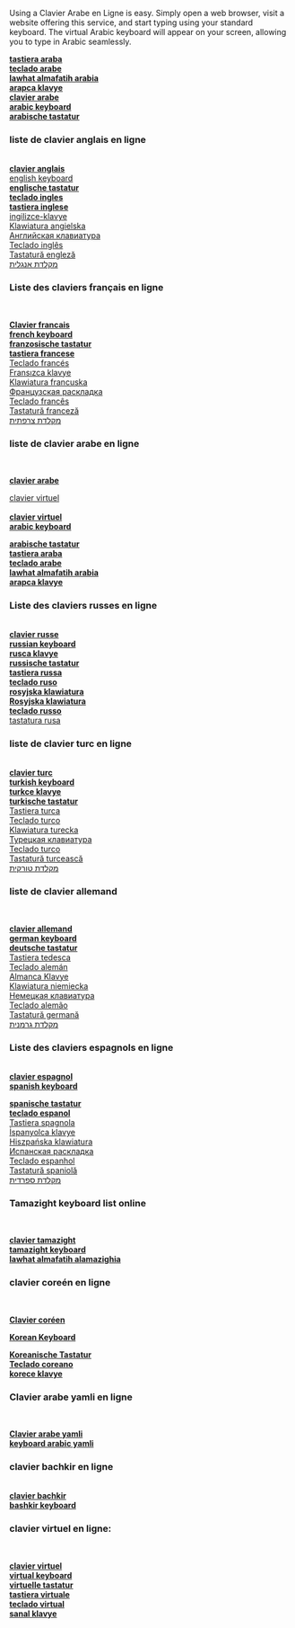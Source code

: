 Using a Clavier Arabe en Ligne is easy. Simply open a web browser, visit a website offering this service, and start typing using your standard keyboard. The virtual Arabic keyboard will appear on your screen, allowing you to type in Arabic seamlessly.

<b><a href="https://www.clavier-arabe.org/p/tastiera-araba.html">tastiera araba</a></b><br/>
<b><a href="https://www.clavier-arabe.org/p/teclado-arabe.html">teclado arabe</a></b><br/>
<b><a href="https://www.clavier-arabe.org/p/lawhat-mafatih-arabia.html">lawhat almafatih arabia</a></b><br/>
<b><a href="https://www.clavier-arabe.org/p/arapca-klavye.html">arapca klavye</a></b><br/>
<b><a href="https://www.clavier-arabe.org">clavier arabe</a></b><br/>
<b><a href="https://www.clavier-arabe.org/p/arabic-keyboard.html">arabic keyboard</a></b><br/>
<b><a href="https://www.clavier-arabe.org/p/arabische-tastatur.html">arabische tastatur</a></b><br/>



<h3> liste de clavier anglais en ligne </h3><br/>
<b><a href="https://www.clavier-arabe.co/p/clavier-anglais.html">clavier anglais</a></b><br/>
<a href="https://www.clavier-arabe.co/p/english-keyboard.html">english keyboard</a><br/>
<b><a href="https://www.clavier-arabe.co/p/englische-tastatur.html">englische tastatur</a></b><br/>
<b><a href="https://www.clavier-arabe.co/p/teclado-ingles.html">teclado ingles</a></b><br/>
<b><a href="https://www.clavier-arabe.co/p/tastiera-inglese.html">tastiera inglese</a></b><br/>
<a href="https://www.clavier-arabe.co/p/ingilizce-klavye.html">ingilizce-klavye</a><br/>
<a href="https://www.clavier-arabe.co/p/klawiatura-angielska.html">Klawiatura angielska</a><br/>
<a href="https://www.clavier-arabe.co/p/angliyskaya-klaviatura.html">Английская клавиатура</a><br/>
<a href="https://www.clavier-arabe.co/p/teclado-ingles-online.html">Teclado inglês</a><br/>
<a href="https://www.clavier-arabe.co/p/tastatura-engleza.html">Tastatură engleză</a><br/>
<a href="https://www.clavier-arabe.co/p/hebrew-english-keyboard.html">מקלדת אנגלית</a><br/>




<h3> Liste des claviers français en ligne </h3><br/>


<b><a href="https://www.clavier-arabe.co/p/clavier-francais.html">Clavier francais</a></b><br/>
<b><a href="https://www.clavier-arabe.co/p/french-keyboard.html">french keyboard</a></b><br/>
<b><a href="https://www.clavier-arabe.co/p/franzosische-tastatur.html">franzosische tastatur</a></b><br/>
<b><a href="https://www.clavier-arabe.co/p/tastiera-francese.html">tastiera francese</a></b><br/>
<a href="https://www.clavier-arabe.co/p/teclado-frances.html">Teclado francés</a><br/>
<a href="https://www.clavier-arabe.co/p/franszca-klavye.html">Fransızca klavye</a><br/>
<a href="https://www.clavier-arabe.co/p/klawiatura-francuska.html">Klawiatura francuska</a><br/>
<a href="https://www.clavier-arabe.co/p/frantsuzskaya-raskladka.html">Французская раскладка</a><br/>
<a href="https://www.clavier-arabe.co/p/teclado-frances-online.html">Teclado francês</a><br/>
<a href="https://www.clavier-arabe.co/p/tastatura-franceza.html">Tastatură franceză</a><br/>
<a href="https://www.clavier-arabe.co/p/hebrew-french-keyboard.html">מקלדת צרפתית</a><br/>




<h3> liste de clavier arabe en ligne </h3><br/>

<b><a href="https://www.clavier-arabe.co">clavier arabe</a></b><br/>
 
<a href="https://www.clavier-arabe.co/p/clavier-arabe-virtuel.html">clavier virtuel</a><br/>
</b><br/><b><a href="https://www.clavier-arabe.co/p/a-propos-de.html">clavier virtuel</a></b><br/>
<b><a href="https://www.clavier-arabe.co/p/arabic-keyboard.html">arabic keyboard</a></b><br/>


<b><a href="https://www.clavier-arabe.co/p/arabische-tastatur.html">arabische tastatur</a></b><br/>
<b><a href="https://www.clavier-arabe.co/p/tastiera-araba.html">tastiera araba</a></b><br/>
<b><a href="https://www.clavier-arabe.co/p/teclado-arabe.html">teclado arabe</a></b><br/>
<b><a href="https://www.clavier-arabe.co/p/lawhat-almafatih-arabia.html">lawhat almafatih arabia</a></b><br/>
<b><a href="https://www.clavier-arabe.co/p/arapca-klavye.html">arapca klavye</a></b><br/>



<h3> Liste des claviers russes en ligne </h3><br/>
<b><a href="https://www.clavier-arabe.co/p/clavier-russe.html">clavier russe</a></b><br/>
<b><a href="https://www.clavier-arabe.co/p/russian-keyboard.html">russian keyboard</a></b><br/>
<b><a href="https://www.clavier-arabe.co/p/rusca-klavye.html">rusca klavye</a></b><br/>
<b><a href="https://www.clavier-arabe.co/p/russische-tastatur.html">russische tastatur</a></b><br/>
<b><a href="https://www.clavier-arabe.co/p/tastiera-russa.html">tastiera russa</a></b><br/>
<b><a href="https://www.clavier-arabe.co/p/teclado-ruso.html">teclado ruso</a></b><br/>
<b><a href="https://www.clavier-arabe.co/p/rosyjska-klawiatura.html">rosyjska klawiatura</a></b><br/>
<b><a href="https://www.clavier-arabe.co/p/russian-virtual-keyboard.html">Rosyjska klawiatura</a></b><br/>
<b><a href="https://www.clavier-arabe.co/p/teclado-russo.html">teclado russo</a></b><br/>
<a href="https://www.clavier-arabe.co/p/tastatura-rusa.html">tastatura rusa</a><br/>


<h3> liste de clavier turc en ligne </h3><br/>
<b><a href="https://www.clavier-arabe.co/p/clavier-turc.html">clavier turc</a></b><br/>
<b><a href="https://www.clavier-arabe.co/p/turkish-keyboard.html">turkish keyboard</a></b><br/>
<b><a href="https://www.clavier-arabe.co/p/turkce-klavye.html">turkce klavye</a></b><br/>
<b><a href="https://www.clavier-arabe.co/p/turkische-tastatur.html">turkische tastatur</a></b><br/>
<a href="https://www.clavier-arabe.co/p/tastiera-turca.html">Tastiera turca</a><br/>
<a href="https://www.clavier-arabe.co/p/teclado-turco.html">Teclado turco</a><br/>
<a href="https://www.clavier-arabe.co/p/klawiatura-turecka.html">Klawiatura turecka</a><br/>
<a href="https://www.clavier-arabe.co/p/turetskaya-klaviatura.html">Турецкая клавиатура</a><br/>
<a href="https://www.clavier-arabe.co/p/teclado-turco-online.html">Teclado turco</a><br/>
<a href="https://www.clavier-arabe.co/p/tastatura-turceasca.html">Tastatură turcească</a><br/>
<a href="https://www.clavier-arabe.co/p/hebrew-turkish-keyboard.html">מקלדת טורקית</a><br/>

<h3> liste de clavier allemand </h3><br/>

<b><a href="https://www.clavier-arabe.co/p/clavier-allemand.html">clavier allemand</a></b><br/>
<b><a href="https://www.clavier-arabe.co/p/german-keyboard.html">german keyboard</a></b><br/>
<b><a href="https://www.clavier-arabe.co/p/deutsche-tastatur.html">deutsche tastatur</a></b><br/>
<a href="https://www.clavier-arabe.co/p/tastiera-tedesca.html">Tastiera tedesca</a><br/>
<a href="https://www.clavier-arabe.co/p/teclado-aleman.html">Teclado alemán</a><br/>
<a href="https://www.clavier-arabe.co/p/almanca-klavye.html">Almanca Klavye</a><br/>
<a href="https://www.clavier-arabe.co/p/klawiatura-niemiecka.html">Klawiatura niemiecka</a><br/>
<a href="https://www.clavier-arabe.co/p/nemetskaya-klaviatura.html">Немецкая клавиатура</a><br/>
<a href="https://www.clavier-arabe.co/p/teclado-alemao.html">Teclado alemão</a><br/>
<a href="https://www.clavier-arabe.co/p/tastatura-germana.html">Tastatură germană</a><br/>
<a href="https://www.clavier-arabe.co/p/hebrew-german-keyboard.html">מקלדת גרמנית</a><br/>



<h3> Liste des claviers espagnols en ligne </h3><br/>
<b><a href="https://www.clavier-arabe.co/p/clavier-espagnol.html">clavier espagnol</a></b><br/>
<b><a href="https://www.clavier-arabe.co/p/spanish-keyboard.html">spanish keyboard</a></b><br/>

<b><a href="https://www.clavier-arabe.co/p/spanische-tastatur.html">spanische tastatur</a></b><br/>
<b><a href="https://www.clavier-arabe.co/p/teclado-espanol.html">teclado espanol</a></b><br/>
<a href="https://www.clavier-arabe.co/p/tastiera-spagnola.html">Tastiera spagnola</a><br/>
<a href="https://www.clavier-arabe.co/p/ispanyolca-klavye.html">İspanyolca klavye</a><br/>
<a href="https://www.clavier-arabe.co/p/hiszpanska-klawiatura.html">Hiszpańska klawiatura</a><br/>
<a href="https://www.clavier-arabe.co/p/ispanskaya-raskladka.html">Испанская раскладка</a><br/>
<a href="https://www.clavier-arabe.co/p/teclado-espanhol.html">Teclado espanhol</a><br/>
<a href="https://www.clavier-arabe.co/p/tastatura-spaniola.html">Tastatură spaniolă</a><br/>
<a href="https://www.clavier-arabe.co/p/hebrew-spanish-keyboard.html">מקלדת ספרדית</a><br/>


<h3> Tamazight keyboard list online </h3><br/>

<b><a href="https://www.clavier-arabe.co/p/clavier-tamazight.html">clavier tamazight</a></b><br/>
<b><a href="https://www.clavier-arabe.co/p/tamazight-keyboard.html">tamazight keyboard</a></b><br/>
<b><a href="https://www.clavier-arabe.co/p/lawhat-almafatih-alamazighia.html">lawhat almafatih alamazighia</a></b><br/>

<h3> clavier coreén en ligne </h3><br/>

<b><a href="https://www.clavier-arabe.co/p/clavier-coreen.html">Clavier coréen</a></b><br/>

<b><a href="https://www.clavier-arabe.co/p/korean-keyboard.html">Korean Keyboard</a></b><br/>

<b><a href="https://www.clavier-arabe.co/p/koreanische-tastatur.html">Koreanische Tastatur</a></b><br/>
<b><a href="https://www.clavier-arabe.co/p/teclado-coreano.html">Teclado coreano</a></b><br/>
<b><a href="https://www.clavier-arabe.co/p/korece-klavye.html">korece klavye</a></b><br/>


<h3>Clavier arabe yamli en ligne</h3><br/>

<b><a href="https://www.clavier-arabe.co/p/yamli.html">Clavier arabe yamli</a></b><br/>
<b><a href="https://www.clavier-arabe.co/p/arabic-keyboard-yamli.html">keyboard arabic yamli</a></b><br/>

<h3>clavier bachkir en ligne</h3><br/>
<b><a href="https://www.clavier-arabe.co/p/clavier-bachkir.html">clavier bachkir</a></b><br/>
<b><a href="https://www.clavier-arabe.co/p/bashkir-keyboard.html">bashkir keyboard</a></b><br/>

<h3>clavier virtuel en ligne:</h3><br/>

<b><a href="https://www.clavier-arabe.co/p/clavier-virtuel.html">clavier virtuel</a></b><br/>
<b><a href="https://www.clavier-arabe.co/p/virtual-keyboard.html">virtual keyboard</a></b><br/>
<b><a href="https://www.clavier-arabe.co/p/virtuelle-tastatur.html">virtuelle tastatur</a></b><br/>
<b><a href="https://www.clavier-arabe.co/p/tastiera-virtuale.html">tastiera virtuale</a></b><br/>
<b><a href="https://www.clavier-arabe.co/p/teclado-virtual.html">teclado virtual</a></b><br/>
<b><a href="https://www.clavier-arabe.co/p/sanal-klavye.html">sanal klavye</a></b><br/>


